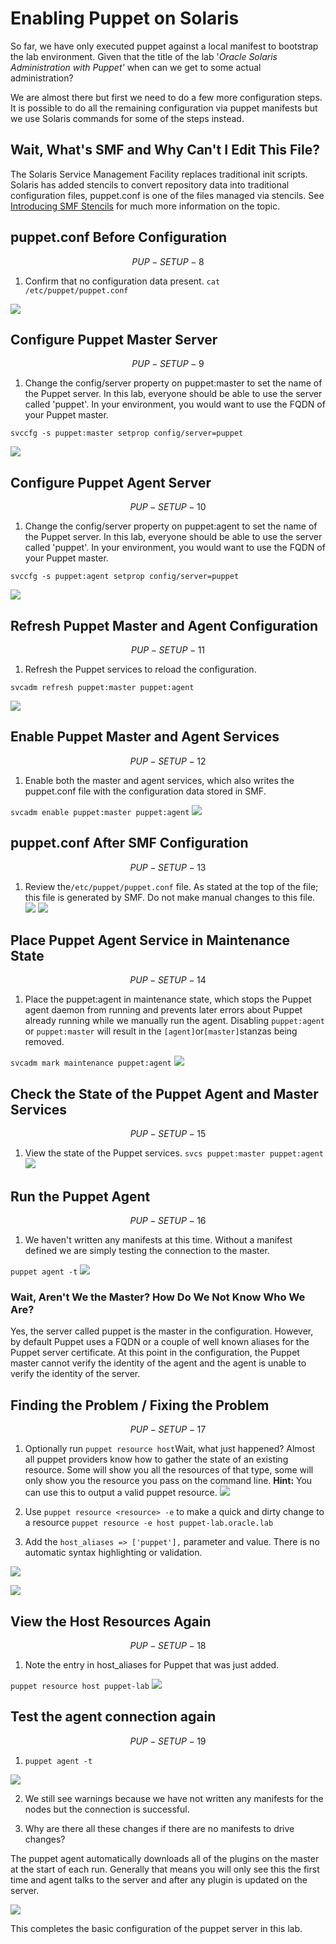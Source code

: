 # Enabling Puppet on Solaris

So far, we have only executed puppet against a local manifest to bootstrap the lab environment. Given that the title of the lab '_Oracle Solaris Administration with Puppet'_ when can we get to some actual administration?

We are almost there but first we need to do a few more configuration steps. It is possible to do all the remaining configuration via puppet manifests but we use Solaris commands for some of the steps instead.

## Wait, What's SMF and Why Can't I Edit This File?

The Solaris Service Management Facility replaces traditional init scripts. Solaris has added stencils to convert repository data into traditional configuration files, puppet.conf is one of the files managed via stencils.
See [Introducing SMF Stencils](https://blogs.oracle.com/SolarisSMF/entry/introducing_smf_stencils) for much more information on the topic.

## puppet.conf Before Configuration


$$
PUP-SETUP-8
$$



1. Confirm that no configuration data present.
  `cat /etc/puppet/puppet.conf`

![](/assets/SETUP-PUP-008.0.png)

## Configure Puppet Master Server


$$
PUP-SETUP-9
$$


1. Change the config\/server property on puppet:master to set the name of the Puppet server. In this lab, everyone should be able to use the server called 'puppet'. In your environment, you would want to use the FQDN of your Puppet master.

  `svccfg -s puppet:master setprop config/server=puppet`


![](/assets/SETUP-PUP-009.0.png)

## Configure Puppet Agent Server


$$
PUP-SETUP-10
$$


1. Change the config\/server property on puppet:agent to set the name of the Puppet server. In this lab, everyone should be able to use the server called 'puppet'. In your environment, you would want to use the FQDN of your Puppet master.

  `svccfg -s puppet:agent setprop config/server=puppet`


![](/assets/SETUP-PUP-010.0.png)

## Refresh Puppet Master and Agent Configuration


$$
PUP-SETUP-11
$$


1. Refresh the Puppet services to reload the configuration.

  `svcadm refresh puppet:master puppet:agent`


![](/assets/SETUP-PUP-011.0.png)

## Enable Puppet Master and Agent Services


$$
PUP-SETUP-12
$$


1. Enable both the master and agent services, which also writes the puppet.conf file with the configuration data stored in SMF.

  `svcadm enable puppet:master puppet:agent`
  ![](/assets/SETUP-PUP-012.0.png)


## puppet.conf After SMF Configuration


$$
PUP-SETUP-13
$$

1. Review the`/etc/puppet/puppet.conf` file. As stated at the top   of the file; this file is generated by SMF. Do not make manual changes to this file.
  ![](/assets/SETUP-PUP-013.0.png)
  ![](/assets/SETUP-PUP-013.1.png)

## Place Puppet Agent Service in Maintenance State


$$
PUP-SETUP-14
$$


1. Place the puppet:agent in maintenance state, which stops the Puppet agent daemon from running and prevents later errors about Puppet already running while we manually run the agent. Disabling `puppet:agent` or `puppet:master` will result in the `[agent]`or`[master]`stanzas being removed.

  `svcadm mark maintenance puppet:agent`
  ![](/assets/SETUP-PUP-014.0.png)


## Check the State of the Puppet Agent and Master Services


$$
PUP-SETUP-15
$$


1. View the state of the Puppet services.
  `svcs puppet:master puppet:agent`
  ![](/assets/SETUP-PUP-015.0.png)

## Run the Puppet Agent


$$
PUP-SETUP-16
$$


1. We haven't written any manifests at this time. Without a manifest defined we are simply testing the connection to the master.

  `puppet agent -t`
  ![](/assets/SETUP-PUP-016.0.png)

  ### Wait, Aren't We the Master? How Do We Not Know Who We Are?

  Yes, the server called puppet is the master in the configuration. However, by default Puppet uses a FQDN or a couple of well known aliases for the Puppet server certificate. At this point in the configuration, the Puppet master cannot verify the identity of the agent and the agent is unable to verify the identity of the server.


## Finding the Problem \/ Fixing the Problem


$$
PUP-SETUP-17
$$


1. Optionally run `puppet resource host`Wait, what just happened? Almost all puppet providers know how to gather the state of an existing resource. Some will show you all the resources of that type, some will only show you the resource you pass on the command line. **Hint:** You can use this to output a valid puppet resource.
![](/assets/SETUP-PUP-017.0.png)

2. Use `puppet resource <resource> -e` to make a quick and dirty change to a resource
  `puppet resource -e host puppet-lab.oracle.lab`
  

3. Add the `host_aliases => ['puppet'],` parameter and value. There is no automatic syntax highlighting or validation.

![](/assets/SETUP-PUP-017.2.png)

![](/assets/SETUP-PUP-017.1.png)


## View the Host Resources Again


$$
PUP-SETUP-18
$$


1. Note the entry in host\_aliases for Puppet that was just added.

  `puppet resource host puppet-lab`
  ![](/assets/SETUP-PUP-018.0.png)


## Test the agent connection again


$$
PUP-SETUP-19
$$


1. `puppet agent -t`

  ![](/assets/SETUP-PUP-019.0.png)

2. We still see warnings because we have not written any manifests for the nodes but the connection is successful.

3. Why are there all these changes if there are no manifests to drive changes?

  The puppet agent automatically downloads all of the plugins on the master at the start of each run. Generally that means you will only see this the first time and agent talks to the server and after any plugin is updated on the server.

  ![](/assets/SETUP-PUP-019.1.png)


This completes the basic configuration of the puppet server in this lab.

